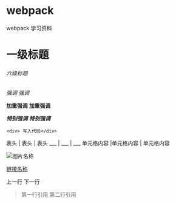 # webpack
webpack 学习资料
<!-- 关于标题的写法有六个等级，显示的文本依次减小  以井号 #个数表示  -->
# 一级标题
###### 六级标题
<!-- 字体格式强调 -->
*强调*
_强调_

**加重强调**
__加重强调__

***特别强调***
___特别强调___

<!-- 代码 -->
`<div> 写入代码</div>`

<!-- 表格 （在表格前空一格，不然影响正常显示）-->
 表头 | 表头 | 表头 
 ___ | ___ | ___ 
 单元格内容 |单元格内容 | 单元格内容

 <!-- 引用链接 -->
 <!-- 1 图片  ![alt](URL title) -->
![图片名称](https://www.baidu.com/img/bd_logo1.png)  
<!-- 2链接  [百度](url)  -->
[链接名称](https://www.baidu.com/) 


 
<!-- 换行（建议直接在前一行后面补两个空格）
直接回车不能换行，  
可以在上一行文本后面补两个空格，这样下一行的文本就换行了。
或者就是在两行文本直接加一个空行。也能实现换行效果，不过这个行间距有点大。 -->
上一行  下一行
<!-- 引用 > -->
>第一行引用
>第二行引用
